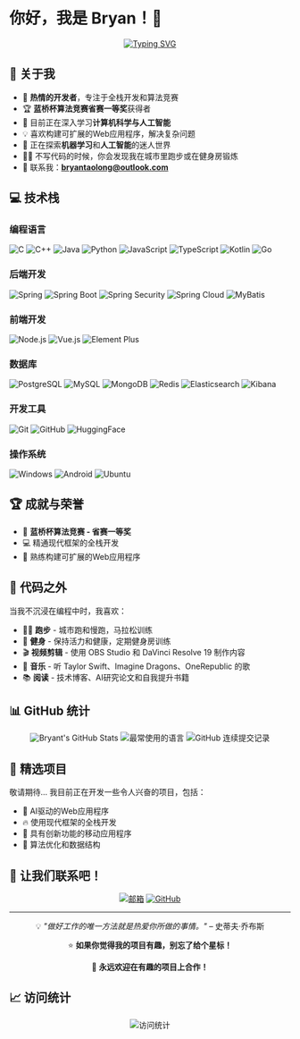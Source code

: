 # 你好，我是 Bryan！👋

<div align="center">
  
  [![Typing SVG](https://readme-typing-svg.demolab.com?font=Fira+Code&pause=1000&color=2196F3&center=true&vCenter=true&width=435&lines=%E5%85%A8%E6%A0%88%E5%BC%80%E5%8F%91%E8%80%85;%E7%AE%97%E6%B3%95%E7%AB%9E%E8%B5%9B%E8%8E%B7%E5%A5%96%E8%80%85;AI+%26+ML+%E7%88%B1%E5%A5%BD%E8%80%85;%E6%B0%B8%E8%BF%9C%E5%9C%A8%E5%AD%A6%E4%B9%A0%E6%96%B0%E6%8A%80%E6%9C%AF)](https://git.io/typing-svg)
  
</div>

## 🚀 关于我

- 🎯 **热情的开发者**，专注于全栈开发和算法竞赛
- 🏆 **蓝桥杯算法竞赛省赛一等奖**获得者
- 🌱 目前正在深入学习**计算机科学与人工智能**
- 💡 喜欢构建可扩展的Web应用程序，解决复杂问题
- 🤖 正在探索**机器学习**和**人工智能**的迷人世界
- 🏃‍♂️ 不写代码的时候，你会发现我在城市里跑步或在健身房锻炼
- 📧 联系我：**bryantaolong@outlook.com**

## 💻 技术栈

### 编程语言
![C](https://img.shields.io/badge/C-00599C?style=for-the-badge&logo=c&logoColor=white)
![C++](https://img.shields.io/badge/C++-00599C?style=for-the-badge&logo=c%2B%2B&logoColor=white)
![Java](https://img.shields.io/badge/Java-ED8B00?style=for-the-badge&logo=openjdk&logoColor=white)
![Python](https://img.shields.io/badge/Python-3776AB?style=for-the-badge&logo=python&logoColor=white)
![JavaScript](https://img.shields.io/badge/JavaScript-F7DF1E?style=for-the-badge&logo=javascript&logoColor=black)
![TypeScript](https://img.shields.io/badge/TypeScript-3178C6?style=for-the-badge&logo=typescript&logoColor=white)
![Kotlin](https://img.shields.io/badge/Kotlin-0095D5?style=for-the-badge&logo=kotlin&logoColor=white)
![Go](https://img.shields.io/badge/Go-00ADD8?style=for-the-badge&logo=go&logoColor=white)

### 后端开发
![Spring](https://img.shields.io/badge/Spring-6DB33F?style=for-the-badge&logo=spring&logoColor=white)
![Spring Boot](https://img.shields.io/badge/Spring_Boot-6DB33F?style=for-the-badge&logo=spring-boot&logoColor=white)
![Spring Security](https://img.shields.io/badge/Spring_Security-6DB33F?style=for-the-badge&logo=spring-security&logoColor=white)
![Spring Cloud](https://img.shields.io/badge/Spring_Cloud-6DB33F?style=for-the-badge&logo=spring&logoColor=white)
![MyBatis](https://img.shields.io/badge/MyBatis-DC382D?style=for-the-badge&logo=mybatis&logoColor=white)

### 前端开发
![Node.js](https://img.shields.io/badge/Node.js-43853D?style=for-the-badge&logo=node.js&logoColor=white)
![Vue.js](https://img.shields.io/badge/Vue.js-35495E?style=for-the-badge&logo=vue.js&logoColor=4FC08D)
![Element Plus](https://img.shields.io/badge/Element_Plus-409EFF?style=for-the-badge&logo=element&logoColor=white)

### 数据库
![PostgreSQL](https://img.shields.io/badge/PostgreSQL-4169E1?style=for-the-badge&logo=postgresql&logoColor=white)
![MySQL](https://img.shields.io/badge/MySQL-005C84?style=for-the-badge&logo=mysql&logoColor=white)
![MongoDB](https://img.shields.io/badge/MongoDB-4EA94B?style=for-the-badge&logo=mongodb&logoColor=white)
![Redis](https://img.shields.io/badge/Redis-DC382D?style=for-the-badge&logo=redis&logoColor=white)
![Elasticsearch](https://img.shields.io/badge/Elasticsearch-005571?style=for-the-badge&logo=elasticsearch&logoColor=white)
![Kibana](https://img.shields.io/badge/Kibana-005571?style=for-the-badge&logo=kibana&logoColor=white)

### 开发工具
![Git](https://img.shields.io/badge/Git-F05032?style=for-the-badge&logo=git&logoColor=white)
![GitHub](https://img.shields.io/badge/GitHub-100000?style=for-the-badge&logo=github&logoColor=white)
![HuggingFace](https://img.shields.io/badge/🤗_Hugging_Face-FFD21E?style=for-the-badge&logoColor=black)

### 操作系统
![Windows](https://img.shields.io/badge/Windows-0078D6?style=for-the-badge&logo=windows&logoColor=white)
![Android](https://img.shields.io/badge/Android-3DDC84?style=for-the-badge&logo=android&logoColor=white)
![Ubuntu](https://img.shields.io/badge/Ubuntu-E95420?style=for-the-badge&logo=ubuntu&logoColor=white)

## 🏆 成就与荣誉

- 🥇 **蓝桥杯算法竞赛 - 省赛一等奖**
- 💻 精通现代框架的全栈开发
- 🔧 熟练构建可扩展的Web应用程序

## 🎵 代码之外

当我不沉浸在编程中时，我喜欢：

- 🏃‍♂️ **跑步** - 城市跑和慢跑，马拉松训练
- 💪 **健身** - 保持活力和健康，定期健身房训练
- 🎬 **视频剪辑** - 使用 OBS Studio 和 DaVinci Resolve 19 制作内容
- 🎵 **音乐** - 听 Taylor Swift、Imagine Dragons、OneRepublic 的歌
- 📚 **阅读** - 技术博客、AI研究论文和自我提升书籍

## 📊 GitHub 统计

<div align="center">
  
  <img src="https://github-readme-stats.vercel.app/api?username=bryantaolong&show_icons=true&theme=radical&hide_border=true&count_private=true" alt="Bryant's GitHub Stats" />
  
  <img src="https://github-readme-stats.vercel.app/api/top-langs/?username=bryantaolong&layout=compact&theme=radical&hide_border=true" alt="最常使用的语言" />
  
  <img src="https://github-readme-streak-stats.herokuapp.com/?user=bryantaolong&theme=radical&hide_border=true" alt="GitHub 连续提交记录" />
  
</div>

## 🌟 精选项目

敬请期待... 我目前正在开发一些令人兴奋的项目，包括：
- 🤖 AI驱动的Web应用程序
- 🔥 使用现代框架的全栈开发
- 📱 具有创新功能的移动应用程序
- 🎯 算法优化和数据结构

## 🤝 让我们联系吧！

<div align="center">
  
  [![邮箱](https://img.shields.io/badge/邮箱-D14836?style=for-the-badge&logo=gmail&logoColor=white)](mailto:bryantaolong@outlook.com)
  [![GitHub](https://img.shields.io/badge/GitHub-100000?style=for-the-badge&logo=github&logoColor=white)](https://github.com/bryantaolong)
  
</div>

---

<div align="center">
  
  💡 *"做好工作的唯一方法就是热爱你所做的事情。"* – 史蒂夫·乔布斯
  
  ⭐️ **如果你觉得我的项目有趣，别忘了给个星标！**
  
  🚀 **永远欢迎在有趣的项目上合作！**
  
</div>

## 📈 访问统计

<div align="center">
  
  ![访问统计](https://komarev.com/ghpvc/?username=bryantaolong&style=for-the-badge&color=brightgreen)
  
</div>
